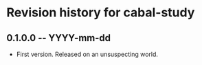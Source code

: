 # Revision history for cabal-study

## 0.1.0.0 -- YYYY-mm-dd

* First version. Released on an unsuspecting world.
